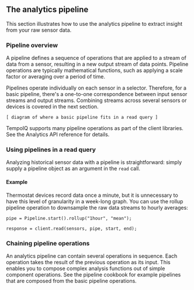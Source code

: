 ## The analytics pipeline

This section illustrates how to use the analytics pipeline to extract insight from
your raw sensor data.


### Pipeline overview

A pipeline defines a sequence of operations that are applied to a stream of data
from a sensor, resulting in a new output stream of data points.
Pipeline operations are typically mathematical functions, such as applying a scale factor or
averaging over a period of time.

Pipelines operate individually on each sensor in a selector. Therefore, for a basic
pipeline, there's a one-to-one correspondence between input sensor streams and
output streams.
Combining streams across several sensors or devices is covered in the next section.

`[ diagram of where a basic pipeline fits in a read query ]`

TempoIQ supports many pipeline operations as part of the client libraries.
See the Analytics API reference for details.


### Using pipelines in a read query

Analyzing historical sensor data with a pipeline is straightforward: simply
supply a pipeline object as an argument in the `read` call.

#### Example

Thermostat devices record data once a minute, but it is unnecessary to have this
level of granularity in a week-long graph. You can use the rollup pipeline operation
to downsample the raw data streams to hourly averages:

```
pipe = Pipeline.start().rollup("1hour", "mean");

response = client.read(sensors, pipe, start, end);
```

### Chaining pipeline operations

An analytics pipeline can contain several operations in sequence. Each operation takes
the result of the previous operation as its input. This enables you to compose complex
analysis functions out of simple component operations. See the pipeline cookbook for
example pipelines that are composed from the basic pipeline operations.
